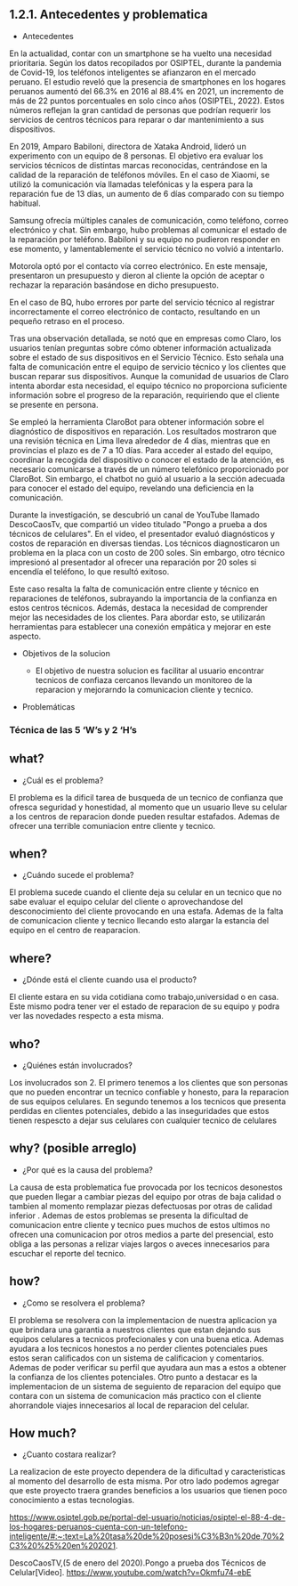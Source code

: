 ## 1.2.1. Antecedentes y problematica

* Antecedentes 

En la actualidad, contar con un smartphone se ha vuelto una necesidad prioritaria. Según los datos recopilados por OSIPTEL, durante la pandemia de Covid-19, los teléfonos inteligentes se afianzaron en el mercado peruano. El estudio reveló que la presencia de smartphones en los hogares peruanos aumentó del 66.3% en 2016 al 88.4% en 2021, un incremento de más de 22 puntos porcentuales en solo cinco años (OSIPTEL, 2022). Estos números reflejan la gran cantidad de personas que podrían requerir los servicios de centros técnicos para reparar o dar mantenimiento a sus dispositivos.

En 2019, Amparo Babiloni, directora de Xataka Android, lideró un experimento con un equipo de 8 personas. El objetivo era evaluar los servicios técnicos de distintas marcas reconocidas, centrándose en la calidad de la reparación de teléfonos móviles.
En el caso de Xiaomi, se utilizó la comunicación vía llamadas telefónicas y la espera para la reparación fue de 13 días, un aumento de 6 días comparado con su tiempo habitual.

Samsung ofrecía múltiples canales de comunicación, como teléfono, correo electrónico y chat. Sin embargo, hubo problemas al comunicar el estado de la reparación por teléfono. Babiloni y su equipo no pudieron responder en ese momento, y lamentablemente el servicio técnico no volvió a intentarlo.

Motorola optó por el contacto vía correo electrónico. En este mensaje, presentaron un presupuesto y dieron al cliente la opción de aceptar o rechazar la reparación basándose en dicho presupuesto.

En el caso de BQ, hubo errores por parte del servicio técnico al registrar incorrectamente el correo electrónico de contacto, resultando en un pequeño retraso en el proceso.

Tras una observación detallada, se notó que en empresas como Claro, los usuarios tenían preguntas sobre cómo obtener información actualizada sobre el estado de sus dispositivos en el Servicio Técnico. Esto señala una falta de comunicación entre el equipo de servicio técnico y los clientes que buscan reparar sus dispositivos. Aunque la comunidad de usuarios de Claro intenta abordar esta necesidad, el equipo técnico no proporciona suficiente información sobre el progreso de la reparación, requiriendo que el cliente se presente en persona.

Se empleó la herramienta ClaroBot para obtener información sobre el diagnóstico de dispositivos en reparación. Los resultados mostraron que una revisión técnica en Lima lleva alrededor de 4 días, mientras que en provincias el plazo es de 7 a 10 días.
Para acceder al estado del equipo, coordinar la recogida del dispositivo o conocer el estado de la atención, es necesario comunicarse a través de un número telefónico proporcionado por ClaroBot. Sin embargo, el chatbot no guió al usuario a la sección adecuada para conocer el estado del equipo, revelando una deficiencia en la comunicación.

Durante la investigación, se descubrió un canal de YouTube llamado DescoCaosTv, que compartió un video titulado "Pongo a prueba a dos técnicos de celulares". En el video, el presentador evaluó diagnósticos y costos de reparación en diversas tiendas. Los técnicos diagnosticaron un problema en la placa con un costo de 200 soles. Sin embargo, otro técnico impresionó al presentador al ofrecer una reparación por 20 soles si encendía el teléfono, lo que resultó exitoso.

Este caso resalta la falta de comunicación entre cliente y técnico en reparaciones de teléfonos, subrayando la importancia de la confianza en estos centros técnicos. Además, destaca la necesidad de comprender mejor las necesidades de los clientes. Para abordar esto, se utilizarán herramientas para establecer una conexión empática y mejorar en este aspecto.


* Objetivos de la solucion

    * El objetivo de nuestra solucion es facilitar al usuario encontrar tecnicos de confiaza cercanos llevando un monitoreo de la reparacion y mejorarndo la comunicacion cliente y tecnico.

* Problemáticas 

### Técnica de las 5 ‘W’s y 2 ‘H’s

## what?
- ¿Cuál es el problema?

El problema es la dificil tarea de busqueda de un tecnico de confianza que ofresca seguridad y honestidad, al momento que un usuario lleve su celular a los centros de reparacion donde pueden resultar estafados. Ademas de ofrecer una terrible comuniacion entre cliente y tecnico.
## when?
- ¿Cuándo sucede el problema?

El problema sucede cuando el cliente deja su celular en un tecnico que no sabe evaluar el equipo celular del cliente o aprovechandose del desconocimiento del cliente provocando en una estafa. Ademas de la falta de comunicacion cliente y tecnico llecando esto alargar la estancia del equipo en el centro de reaparacion.

## where?
- ¿Dónde está el cliente cuando usa el producto?

El cliente estara en su vida cotidiana como trabajo,universidad o en casa. Este mismo podra tener ver el estado de reparacion de su equipo y podra ver las novedades respecto a esta misma.

## who?
- ¿Quiénes están involucrados?

Los involucrados son 2. El primero tenemos a los clientes que son personas que no pueden encontrar un tecnico confiable y honesto, para la reparacion de sus equipos celulares. En segundo tenemos a los tecnicos que presenta perdidas en clientes potenciales, debido a las inseguridades que estos tienen respescto a dejar sus celulares con cualquier tecnico de celulares
## why? (posible arreglo)
- ¿Por qué es la causa del problema?

La causa de esta problematica fue provocada por los tecnicos desonestos que pueden llegar a cambiar piezas del equipo por otras de baja calidad o tambien al momento remplazar piezas defectuosas por otras de calidad inferior . Ademas de estos problemas se presenta la dificultad de comunicacion entre cliente y tecnico pues muchos de estos ultimos no ofrecen una comunicacion por otros medios a parte del presencial, esto obliga a las personas a relizar viajes largos o aveces innecesarios para escuchar el reporte del tecnico.


## how?
- ¿Como se resolvera el problema?

El problema se resolvera con la implementacion de nuestra aplicacion ya que brindara una garantia a nuestros clientes que estan dejando sus equipos celulares a tecnicos profecionales y con una buena etica. Ademas ayudara a los tecnicos honestos a no perder clientes potenciales pues estos seran calificados con un sistema de calificacion y comentarios. Ademas de poder verificar su perfil que ayudara aun mas a estos a obtener la confianza de los clientes potenciales. Otro punto a destacar es la implementacion de un sistema de seguiento de reparacion del equipo que contara con un sistema de comunicacion más practico con el cliente ahorrandole viajes innecesarios al local de reparacion del celular.
## How much?
- ¿Cuanto costara realizar?

La realizacion de este proyecto dependera de la dificultad y caracteristicas al momento del desarrollo de esta misma. Por otro lado podemos agregar que este proyecto traera grandes beneficios a los usuarios que tienen poco conocimiento a estas tecnologias.


https://www.osiptel.gob.pe/portal-del-usuario/noticias/osiptel-el-88-4-de-los-hogares-peruanos-cuenta-con-un-telefono-inteligente/#:~:text=La%20tasa%20de%20posesi%C3%B3n%20de,70%2C3%20%25%20en%202021.



DescoCaosTV,(5 de enero del 2020).Pongo a prueba dos Técnicos de Celular[Video]. https://www.youtube.com/watch?v=Okmfu74-ebE